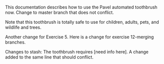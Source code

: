 This documentation describes how to use the Pavel automated toothbrush now.
Change to master branch that does not conflict.

Note that this toothbrush is totally safe to use for children, adults, pets, and wildlife and trees.

Another change for Exercise 5. Here is a change for exercise 12-merging branches.

Changes to stash:
The toothbrush requires [need info here].
A change added to the same line that should conflict.
